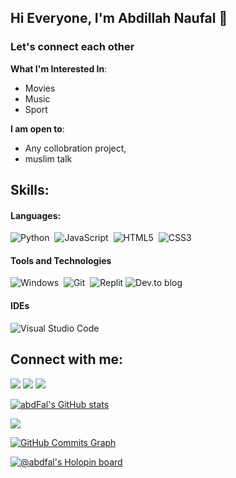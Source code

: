 ## Hi Everyone, I'm Abdillah Naufal 🙂

### Let's connect each other

**What I'm Interested In**:
- Movies
- Music
- Sport

 **I am open to**:

- Any collobration project,
- muslim talk

## Skills:

#### Languages:

![Python](https://img.shields.io/badge/python-3670A0?style=for-the-badge&logo=python&logoColor=white)&nbsp;
![JavaScript](https://img.shields.io/badge/javascript-%23323330.svg?style=for-the-badge&logo=javascript&logoColor=%23F7DF1E)&nbsp;
![HTML5](https://img.shields.io/badge/html5-%23E34F26.svg?style=for-the-badge&logo=html5&logoColor=white)&nbsp;
![CSS3](https://img.shields.io/badge/css3-%231572B6.svg?style=for-the-badge&logo=css3&logoColor=white)

#### Tools and Technologies

![Windows](https://img.shields.io/badge/Windows-000000?style=for-the-badge&logo=windows&logoColor=white)&nbsp;
![Git](https://img.shields.io/badge/GIT-E44C30?style=for-the-badge&logo=git&logoColor=white)&nbsp;
![Replit](https://img.shields.io/badge/Replit-DD1200?style=for-the-badge&logo=Replit&logoColor=white)
![Dev.to blog](https://img.shields.io/badge/dev.to-0A0A0A?style=for-the-badge&logo=dev.to&logoColor=white)

#### IDEs

![Visual Studio Code](https://img.shields.io/badge/Visual%20Studio%20Code-0078d7.svg?style=for-the-badge&logo=visual-studio-code&logoColor=white)&nbsp;

## Connect with me:

<p align = "center">

[<img src="https://img.shields.io/badge/linkedin-%2312100E.svg?&style=for-the-badge&logo=linkedin&logoColor=white&color=black" />](https://www.linkedin.com/in/abdillahnaufal/)
[<img src="https://img.shields.io/badge/instagram-%2312100E.svg?&style=for-the-badge&logo=instagram&logoColor=white&color=black" />](https://instagram.com/naufallsmn_)
[<img src="https://img.shields.io/badge/youtube-%2312100E.svg?&style=for-the-badge&logo=youtube&logoColor=white&color=black" />](https://www.youtube.com/channel/UCpat0_xRdyyZaSYBpfzUILg)
</p>

<a href="http://www.github.com/abdFal"><img src="https://github-readme-stats.vercel.app/api?username=abdFal&show_icons=true&hide=&count_private=true&title_color=0891b2&text_color=ffffff&icon_color=0891b2&bg_color=1c1917&hide_border=true&show_icons=true" alt="abdFal's GitHub stats" /></a>

<a href="http://www.github.com/abdFal"><img src="https://github-readme-streak-stats.herokuapp.com/?user=abdFal&stroke=ffffff&background=1c1917&ring=0891b2&fire=0891b2&currStreakNum=ffffff&currStreakLabel=0891b2&sideNums=ffffff&sideLabels=ffffff&dates=ffffff&hide_border=true" /></a>

<a href="http://www.github.com/abdFal"><img src="https://activity-graph.herokuapp.com/graph?username=abdFal&bg_color=1c1917&color=ffffff&line=0891b2&point=ffffff&area_color=1c1917&area=true&hide_border=true&custom_title=GitHub%20Commits%20Graph" alt="GitHub Commits Graph" /></a>


[![@abdfal's Holopin board](https://holopin.me/abdfal)](https://holopin.io/@abdfal)
